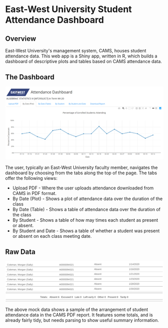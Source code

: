 # East-West University Student Attendance Dashboard

## Overview

East-West University's management system, CAMS, houses student attendance data.  This web app is a Shiny app, written in R, which builds a dashboard of descriptive plots and tables based on CAMS attendance data.



## The Dashboard

![Plot of mock data](./www/mock_plot.png)

The user, typically an East-West University faculty member, navigates the dashboard by choosing from the tabs along the top of the page.  The tabs offer the following views:

* Upload PDF - Where the user uploads attendance downloaded from CAMS in PDF format.
* By Date (Plot) - Shows a plot of attendance data over the duration of the class
* By Date (Table) - Shows a table of attendance data over the duration of the class
* By Student - Shows a table of how may times each student as present or absent.
* By Student and Date - Shows a table of whether a student was present or absent on each class meeting date.

## Raw Data

![](./www/mock_sample.png)

The above mock data shows a sample of the arrangement of student attendance data in the CAMS PDF report.  It features some totals, and is already fairly tidy, but needs parsing to show useful summary information.